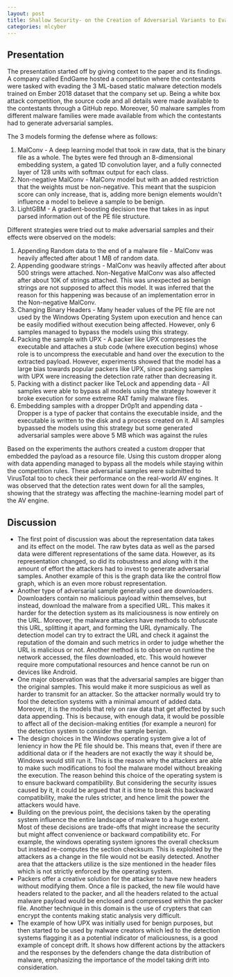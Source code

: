 ```yaml
---
layout: post
title: Shallow Security- on the Creation of Adversarial Variants to Evade Machine Learning-Based Malware Detectors
categories: mlcyber
---
```


## Presentation
The presentation started off by giving context to the paper and its findings. A company called EndGame hosted a competition where the contestants were tasked with evading the 3 ML-based static malware detection models trained on Ember 2018 dataset that the company set up. Being a white box attack competition, the source code and all details were made available to the contestants through a GitHub repo. Moreover, 50 malware samples from different malware families were made available from which the contestants had to generate adversarial samples.

The 3 models forming the defense where as follows:
1. MalConv - A deep learning model that took in raw data, that is the binary file as a whole. The bytes were fed through an 8-dimensional embedding system, a gated 1D convolution layer, and a fully connected layer of 128 units with softmax output for each class.
2. Non-negative MalConv - MalConv model but with an added restriction that the weights must be non-negative. This meant that the suspicion score can only increase, that is, adding more benign elements wouldn't influence a model to believe a sample to be benign. 
3. LightGBM - A gradient-boosting decision tree that takes in as input parsed information out of the PE file structure. 

Different strategies were tried out to make adversarial samples and their effects were observed on the models:
1. Appending Random data to the end of a malware file - MalConv was heavily affected after about 1 MB of random data. 
2. Appending goodware strings - MalConv was heavily affected after about 500 strings were attached. Non-Negative MalConv was also affected after about 10K of strings attached. This was unexpected as benign strings are not supposed to affect this model. It was inferred that the reason for this happening was because of an implementation error in the Non-negative MalConv. 
3. Changing Binary Headers - Many header values of the PE file are not used by the Windows Operating System upon execution and hence can be easily modified without execution being affected. However, only 6 samples managed to bypass the models using this strategy.
4. Packing the sample with UPX - A packer like UPX compresses the executable and attaches a stub code (where execution begins) whose role is to uncompress the executable and hand over the execution to the extracted payload. However, experiments showed that the model has a large bias towards popular packers like UPX, since packing samples with UPX were increasing the detection rate rather than decreasing it. 
5. Packing with a distinct packer like TeLock and appending data - All samples were able to bypass all models using the strategy however it broke execution for some extreme RAT family malware files. 
6. Embedding samples with a dropper Dr0p1t and appending data - Dropper is a type of packer that contains the executable inside, and the executable is written to the disk and a process created on it. All samples bypassed the models using this strategy but some generated adversarial samples were above 5 MB which was against the rules

Based on the experiments the authors created a custom dropper that embedded the payload as a resource file. Using this custom dropper along with data appending managed to bypass all the models while staying within the competition rules. These adversarial samples were submitted to VirusTotal too to check their performance on the real-world AV engines. It was observed that the detection rates went down for all the samples, showing that the strategy was affecting the machine-learning model part of the AV engine.

## Discussion
* The first point of discussion was about the representation data takes and its effect on the model. The raw bytes data as well as the parsed data were different representations of the same data. However, as its representation changed, so did its robustness and along with it the amount of effort the attackers had to invest to generate adversarial samples. Another example of this is the graph data like the control flow graph, which is an even more robust representation.
* Another type of adversarial sample generally used are downloaders. Downloaders contain no malicious payload within themselves, but instead, download the malware from a specified URL. This makes it harder for the detection system as its maliciousness is now entirely on the URL. Moreover, the malware attackers have methods to obfuscate this URL, splitting it apart, and forming the URL dynamically. The detection model can try to extract the URL and check it against the reputation of the domain and such metrics in order to judge whether the URL is malicious or not. Another method is to observe on runtime the network accessed, the files downloaded, etc. This would however require more computational resources and hence cannot be run on devices like Android.
* One major observation was that the adversarial samples are bigger than the original samples. This would make it more suspicious as well as harder to transmit for an attacker. So the attacker normally would try to fool the detection systems with a minimal amount of added data. Moreover, it is the models that rely on raw data that get affected by such data appending. This is because, with enough data, it would be possible to affect all of the decision-making entities (for example a neuron) for the detection system to consider the sample benign. 
* The design choices in the Windows operating system give a lot of leniency in how the PE file should be. This means that, even if there are additional data or if the headers are not exactly the way it should be, Windows would still run it. This is the reason why the attackers are able to make such modifications to fool the malware model without breaking the execution. The reason behind this choice of the operating system is to ensure backward compatibility. But considering the security issues caused by it, it could be argued that it is time to break this backward compatibility, make the rules stricter, and hence limit the power the attackers would have.
* Building on the previous point, the decisions taken by the operating system influence the entire landscape of malware to a huge extent. Most of these decisions are trade-offs that might increase the security but might affect convenience or backward compatibility etc. For example, the windows operating system ignores the overall checksum but instead re-computes the section checksum. This is exploited by the attackers as a change in the file would not be easily detected. Another area that the attackers utilize is the size mentioned in the header files which is not strictly enforced by the operating system.
* Packers offer a creative solution for the attacker to have new headers without modifying them. Once a file is packed, the new file would have headers related to the packer, and all the headers related to the actual malware payload would be enclosed and compressed within the packer file. Another technique in this domain is the use of crypters that can encrypt the contents making static analysis very difficult.
* The example of how UPX was initially used for benign purposes, but then started to be used by malware creators which led to the detection systems flagging it as a potential indicator of maliciousness, is a good example of concept drift. It shows how different actions by the attackers and the responses by the defenders change the data distribution of malware, emphasizing the importance of the model taking drift into consideration.



